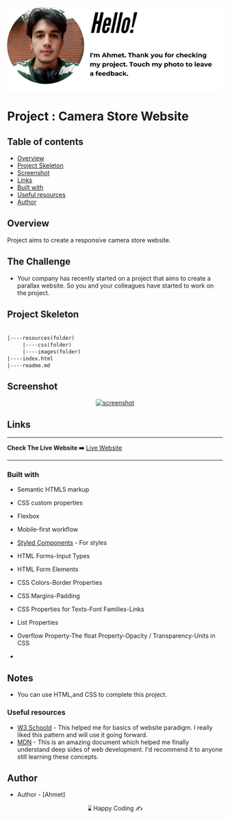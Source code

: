 <p align="center">
<a href="https://www.linkedin.com/in/ahmet-ayd%C4%B1n-2583b1199/" target="_blank"><img src="hello.png" alt="screenshot"></a>
</p>




# Project : Camera Store Website 

## Table of contents

  - [Overview](#overview)
  - [Project Skeleton](#project-skeleton)
  - [Screenshot](#screenshot)
  - [Links](#links)
  - [Built with](#built-with)
  - [Useful resources](#useful-resources)
- [Author](#author)


## Overview
Project aims to create a responsive camera store website.

## The Challenge

- Your company has recently started on a project that aims to create a parallax website. So you and your colleagues have started to work on the project.

## Project Skeleton 

```

|----resources(folder)
     |----css(folder)
     |----images(folder)  
|----index.html  
|----readme.md
```

## Screenshot
<p align="center">
<a href="https://bavi-boop.github.io/camera_store_responsive_website/"><img src="camera_store.gif" alt="screenshot" width="520" height="390"></a>
</p>


## Links

<hr>
<b>Check The Live Website ➡️</b> <a href="https://bavi-boop.github.io/camera_store_responsive_website/">Live Website</a>
<hr>






### Built with

- Semantic HTML5 markup

- CSS custom properties

- Flexbox

- Mobile-first workflow

- [Styled Components](https://styled-components.com/) - For styles
	
- HTML Forms-Input Types 

- HTML Form Elements

- CSS Colors-Border Properties

- CSS Margins-Padding

- CSS Properties for Texts-Font Families-Links

- List Properties

- Overflow Property-The float Property-Opacity / Transparency-Units in CSS


	
-

## Notes

- You can use HTML,and CSS to complete this project.

### Useful resources

- [W3 Schoold](https://www.w3schools.com/) - This helped me for basics of website paradigm. I really liked this pattern and will use it going forward.
- [MDN](https://developer.mozilla.org/en-US/) - This is an amazing document which helped me finally understand deep sides of web development. I'd recommend it to anyone still learning these concepts.


## Author

- Author - [Ahmet]

<center> &#8987; Happy Coding  &#9997; </center>
